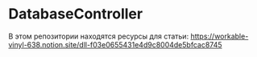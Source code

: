 # DatabaseController

В этом репозитории находятся ресурсы для статьи: https://workable-vinyl-638.notion.site/dll-f03e0655431e4d9c8004de5bfcac8745
